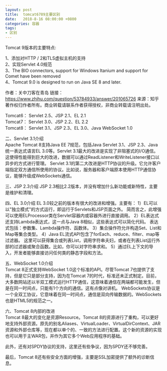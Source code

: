 ```yaml
---
layout: post
title:  tomcat6789主要区别
date:   2018-8-16 08:00:00 +0800
categories: 容器
tags:
- 区别
---
```


Tomcat 9版本的主要特点:

1、添加对HTTP / 2和TLS虚拟主机的支持   
2、实现Servlet 4.0规范   
3、The BIO connectors, support for Windows Itanium and support for Comet have been removed   
4、Tomcat 9.0 is designed to run on Java SE 8 and later.    


作者：关中刀客在青岛
链接：https://www.zhihu.com/question/53784933/answer/201065726
来源：知乎
著作权归作者所有。商业转载请联系作者获得授权，非商业转载请注明出处。

Tomcat6：	Servlet 2.5、JSP 2.1、EL 2.1    
Tomcat7：	Servlet 3.0、JSP 2.2、EL 2.2    
Tomcat8：	Servlet 3.1、JSP 2.3、EL 3.0、Java WebSocket 1.0    

二、Servlet 3.1介绍   
Apache Tomcat 8支持Java EE 7规范，包括Java Servlet 3.1、JSP 2.3、Java统一表达式语言EL 3.0等。Servlet 3.1最大的改进是实现了非阻塞式的I/O通信。这使得性能得到巨大的改进，数据可以通过ReadListener和WriteListener接口以异步的方式进行管理。
Servlet 3.1的第二大改进是HTTP协议的升级。它允许客户端指定双方通信所使用的协议。比如说，服务器和客户端原本使用HTTP通信协议，能够升级成WebSockets通信。

三、JSP 2.3介绍  JSP 2.3相比2.2版本，并没有增加什么新功能或新特性，主要是维护和清理。

四、EL 3.0介绍   EL 3.0较之前的版本有很大的改进和增强。主要有：
1）EL可以以"独立模式"的方式运行，即运行于Servlets和JSP页面之外。
简而言之，此增强可以使用ELProcessor类在Servlet容器内或容器外进行直接调用。
2）EL表达式还支持Lambda表达式，这一点与Java 8相似，这些表达式可以简化代码。
表达式包括：参数集、Lambda操作符、函数体。
3）集合操作符允许构造Set、List和Map等集合类型。
4）Java EL流式API包含了forEach、reduce、filter、map等过滤器。
这里可以获得集合或列表List，调用字符串夫妇，或者在列表List运行外部的过滤器或聚合函数。比如，你可以对字符串求和。
5）通过EL上下文的导入，开发者能够直接访问任何类的静态字段和方法。

五、WebSocket 1.0介绍   
Tomcat 8正式支持WebSocket 1.0这个标准的API。尽管Tomcat 7也提供了支持，但是它只是部分支持，因为在Tomcat 7的时代，标准还未正式制定。目前，大多数网站还以半双工模式运行HTTP通信，这意味着通信在两端都可能发生，但是在同一时间点，只能有1个方向的通信。这有点像对讲机。
WebSockets协议是一个全双工协议，它意味着在同一时间点，通信是双向传输数据的。WebSockets也是HTML5的规范之一。

六、Tomcat 8内部的改进   
Tomcat 8最大的变化是资源Resource。Tomcat 8的资源进行了重构，可以更好地支持外部资源。原先的别名Aliases、VirtualLoader、VirtualDirContext、JAR资源和外部仓库等，现在都以单个的、一致的方法进行配置。这个新的资源的实现也可以用于主WAR包，并作为其它多个Web应用程序的基础。


此外，还有对SPDY协议的支持，这里还有些争议，因为SPDY还不够完善。


最后，Tomcat 8还有些安全方面的增强，主要是SSL加密提供了额外的诊断信息。

